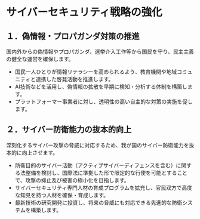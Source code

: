 # サイバーセキュリティ戦略の強化

## １．偽情報・プロパガンダ対策の推進

国内外からの偽情報やプロパガンダ、選挙介入工作等から国民を守り、民主主義の健全な運営を確保します。
* 国民一人ひとりが情報リテラシーを高められるよう、教育機関や地域コミュニティと連携した啓発活動を推進します。
* AI技術などを活用し、偽情報の拡散を早期に検知・分析する体制を構築します。
* プラットフォーマー事業者に対し、透明性の高い自主的な対策の実施を促します。

## ２．サイバー防衛能力の抜本的向上

深刻化するサイバー攻撃の脅威に対応するため、我が国のサイバー防衛能力を抜本的に向上させます。
* 防衛目的のサイバー活動（アクティブサイバーディフェンスを含む）に関する法整備を検討し、国際法に準拠した形で限定的な行使を可能とすることで、攻撃の抑止及び被害の極小化を目指します。
* サイバーセキュリティ専門人材の育成プログラムを拡充し、官民双方で高度な知見を持つ人材を確保・育成します。
* 最新技術の研究開発に投資し、将来の脅威にも対応できる先進的な防衛システムを構築します。